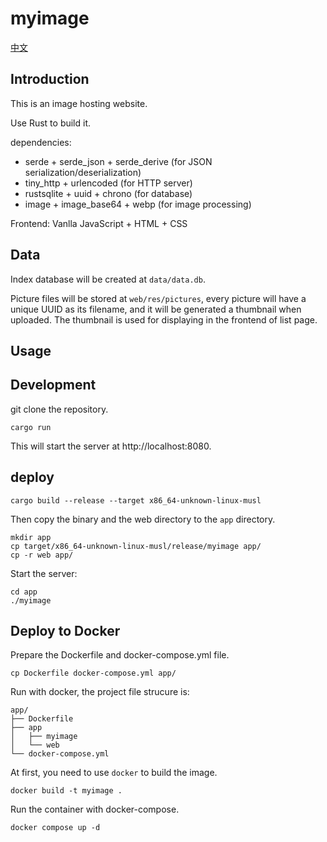 # myimage

[中文](README_zh.md)

## Introduction

This is an image hosting website.

Use Rust to build it.

dependencies:

- serde + serde_json + serde_derive (for JSON serialization/deserialization)
- tiny_http + urlencoded (for HTTP server)
- rustsqlite + uuid + chrono (for database)
- image + image_base64 + webp (for image processing)

Frontend: Vanlla JavaScript + HTML + CSS

## Data

Index database will be created at `data/data.db`.

Picture files will be stored at `web/res/pictures`, every picture will have a unique UUID as its filename, and it will be generated a thumbnail when uploaded. The thumbnail is used for displaying in the frontend of list page.

## Usage

## Development

git clone the repository.

```
cargo run
```

This will start the server at http://localhost:8080.


## deploy

```
cargo build --release --target x86_64-unknown-linux-musl
```

Then copy the binary and the web directory to the `app` directory.

```
mkdir app
cp target/x86_64-unknown-linux-musl/release/myimage app/
cp -r web app/
```

Start the server:

```
cd app
./myimage
```

## Deploy to Docker

Prepare the Dockerfile and docker-compose.yml file.

```
cp Dockerfile docker-compose.yml app/
```

Run with docker, the project file strucure is:

```
app/
├── Dockerfile
├── app
│   ├── myimage
│   └── web
└── docker-compose.yml
```

At first, you need to use `docker` to build the image.

```
docker build -t myimage .
```

Run the container with docker-compose.

```
docker compose up -d
```

